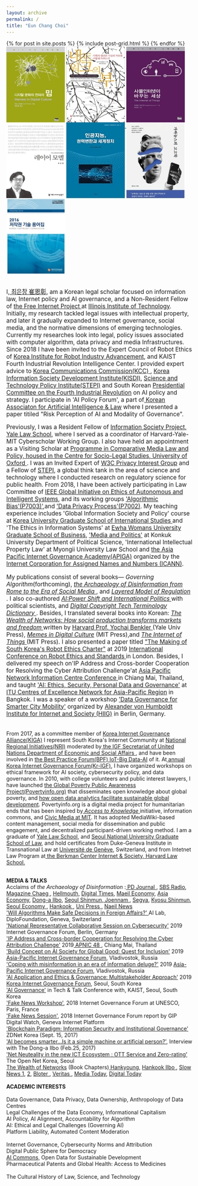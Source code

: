 ```yaml
---
layout: archive
permalink: /
title: "Eun Chang Choi"
---
```

<body bottommargin="0">
<div class="tiles">
{% for post in site.posts %}
	{% include post-grid.html %}
{% endfor %}
</div><!-- /.tiles -->
<div style="width:98%">
<div> 
 <a href="https://mitpress.mit.edu/books/memes-digital-culture"><img style="vertical-align:top;height:200px;width:155px;" src="images/book1.png"></a>
 <a href="https://www.kyobobook.co.kr/product/detailViewKor.laf?mallGb=KOR&ejkGb=KOR&barcode=9791130435473"><img style="vertical-align:top;height:200px;width:155px;" src="images/book2.jpg"></a>
 <a href="http://www.kyobobook.co.kr/product/detailViewKor.laf?ejkGb=KOR&mallGb=KOR&barcode=9788946062726&orderClick=LAH&Kc="><img style="vertical-align:top;height:200px;width:155px;" src="images/book3.jpg"></a>
 <a href="http://www.kyobobook.co.kr/product/detailViewKor.laf?barcode=9791130437002&orderClick=357"><img style="vertical-align:top;height:200px;width:155px;" src="images/book4.jpg"></a> <a href="http://www.kyobobook.co.kr/product/detailViewKor.laf?ejkGb=KOR&mallGb=KOR&barcode=9788964361436&orderClick=LAH&Kc="><img style="vertical-align:top;height:200px;width:155px;" src="images/book5.jpg"> </a>
  <a href="http://www.kyobobook.co.kr/product/detailViewKor.laf?mallGb=KOR&ejkGb=KOR&linkClass=17090303&barcode=9788962623222"><img style="vertical-align:top;height:200px;width:155px;" src="images/book6.png"></a>
  <a href="http://view.copyright.or.kr:8080/SynapDocViewServer/viewer/doc.html?key=000000006ba186290172c9470e3d36b4&contextPath=/SynapDocViewServer"><img style="vertical-align:top;height:202px;width:158px;" src="images/book7.png"></a>
 <br>
 <br>
<p style="font-size:1.1em">I,<a href="https://igf2019.sched.com/eunchangchoi"> 최은창 崔恩彰</a>,
am a Korean legal scholar focused on information law, Internet policy and AI governance, and a Non-Resident Fellow of <a href="https://thefreeinternetproject.org/"> the Free Internet Project </a> at <a href="https://web.iit.edu/">Illinois Institute of Technology</a>. Initially, my research tackled legal issues with intellectual property, and later it gradually expanded to Internet governance, social media, and the normative dimensions of emerging technologies. Currently my researches look into legal, policy issues associated with computer algorithm, data privacy and media Infrastructures. Since 2018 I have been invited to the Expert Council of Robot Ethics of <a href="https://www.k-robot.org/"> Korea Institute for Robot Industry Advancement</a>, and KAIST Fourth Industrial Revolution Intelligence Center. I provided expert advice to <a href="https://eng.kcc.go.kr/user/ehpMain.do"> Korea Communications Commission(KCC) </a>, <a href="https://www.kisdi.re.kr/"> Korea Information Society Development Institute(KISDI)</a>, <a href="http://www.stepi.re.kr/eng"> Science and Technology Policy Institute(STEPI)</a> and South Korean <a href="https://www.4th-ir.go.kr"> Presidential Committee on the Fourth Industrial Revolution</a> on AI policy and strategy. I participate in 'AI Policy Forum', a part of<a href="http://kaail.or.kr"> Korean Associaton for Artificial Intelligence & Law</a> where I presented a paper titiled "Risk Perception of AI and Modality of Governance".
  <p style="font-size:1.1em"> Previously, I was a Resident Fellow of <a href="https://law.yale.edu/isp"> Information Society Project, Yale Law School</a>, where I served as a coordinator of Harvard-Yale-MIT Cyberscholar Working Group. I also have held an appointment as a Visiting Scholar at <a href="https://www.law.ox.ac.uk/research-and-subject-groups/programme-comparative-media-law-and-policy-pcmlp"> Programme in Comparative Media Law and Policy, housed in the Centre for Socio-Legal Studies, University of Oxford </a>. I was an Invited Expert of <a href="https://www.w3.org/2011/07/privacy-ig-charter"> W3C Privacy Interest Group</a> and a Fellow of <a href="http://www.stepi.re.kr/eng"> STEPI</a>, a global think tank in the area of science and technology where I conducted research on regulatory science for public health. From 2018, I have been actively participating in Law Committee of <a href="https://ethicsinaction.ieee.org/">IEEE Global Initiative on Ethics of Autonomous and Intelligent Systems</a>, and its working groups <a href="https://standards.ieee.org/project/7003.html">'Algorithmic Bias'(P7003)'</a>,and <a href="https://standards.ieee.org/project/7002.html">'Data Privacy Process'(P7002)</a>. My teaching experience includes 'Global Information Society and Policy' course at <a href="https://gsis.korea.ac.kr"> Korea University Graduate School of International Studies </a> and 'The Ethics in Information Systems' at <a href="http://biz.ewha.ac.kr/eng/"> Ewha Womans University Graduate School of Business</a>, <a href="https://www.facebook.com/Politics.Media"> 'Media and Politics'</a> at Konkuk University Department of Political Science, 'International Intellectual Property Law' at Myongii University Law School and <a href="https://community.icann.org/display/GSEAPAC/APIGA+2019"> the Asia Pacific Internet Governance Academy(APIGA)</a> organized by the <a href="https://www.icann.org"> Internet Corporation for Assigned Names and Numbers (ICANN)</a>.</p> 
<p style="font-size:1.1em"> My publications consist of several books— <i> Governing Algorithm</i>(forthcoming), <a href="http://www.yes24.com/Product/Goods/87629913?scode=032&OzSrank=1"> <i> the Archaeology of Disinformation from Rome to the Era of Social Media </i></a>, and <a href="http://www.yes24.com/Product/Goods/17922053?scode=032&OzSrank=1"> <i> Layered Model of Regulation </i> </a>. I also co-authored <a href="https://www.yes24.com/Product/Goods/62006191?scode=032&OzSrank=2"> <i> AI:Power Shift and International Politics </i></a> with political scientists, and <a href= "http://view.copyright.or.kr:8080/SynapDocViewServer/viewer/doc.html?key=000000006ba186290172c9470e3d36b4&contextPath=/SynapDocViewServer"> <i> Digital Copyright Tech Terminology Dictionary </i></a>. Besides, I translated several books into Korean: <a href="https://cyber.harvard.edu/wealth_of_networks/Main_Page"> <i>The Wealth of Networks: How social production transforms markets and freedom </i> </a> written by <a href="https://hls.harvard.edu/faculty/directory/10071/Benkler"> Harvard Prof. Yochai Benkler </a> (Yale Univ Press), <a href="https://mitpress.mit.edu/books/memes-digital-culture"> <i> Memes in Digital Culture</i></a> (MIT Press),and <a href="http://www.kyobobook.co.kr/product/detailViewKor.laf?ejkGb=KOR&mallGb=KOR&barcode=9788946062726&orderClick=LAH&Kc="> <i> The Internet of Things</i> </a> (MIT Press). I also presented a paper titled <a href="https://clawar.org/wp-content/uploads/2019/11/ICRES2019_p64_paper_4.pdf">"The Making of South Korea's Robot Ethics Charter"</a> at 2019 <a href="https://www.icres2019.org/"> International Conference on Robot Ethics and Standards </a>in London. Besides, I delivered my speech on'IP Address and Cross-border Cooperation for Resolving the Cyber Attribution Challenge'at <a href="https://conference.apnic.net/48/program/schedule/#/day/6"> Asia Pacific Network Information Centre Conference </a> in Chiang Mai, Thailand, and taught <a href=" https://www.itu.int/en/ITU-D/Regional-Presence/AsiaPacific/SiteAssets/Pages/Events/2019/Artificial-Intelligence-Overview-and-Applications/%5bITU%20CoE%5d%20AI%20Ethics%2c%20Security%2c%20Personal%20Data_Choi%20Sept%2017%202019.pdf">'AI: Ethics, Security, Personal Data and Governance'</a> at <a href="https://www.itu.int/en/ITU-D/Regional-Presence/AsiaPacific/Pages/Events/2019/Artificial-Intelligence-Overview-and-Applications.aspx"> ITU Centres of Excellence Network for Asia-Pacific Region</a> in Bangkok. I was a speaker of a workshop <a href= "https://www.intgovforum.org/multilingual/content/igf-2019-ws-182-data-governance-for-smarter-city-mobility">'Data Governance for Smarter City Mobility'</a> organized by <a href= "https://www.hiig.de/en/project/data-governance/"> Alexander von Humboldt Institute for Internet and Society (HIIG)</a> in Berlin, Germany.<br>
  <br>
  
From 2017, as a committee member of <a href= "https://sites.google.com/a/kiga.or.kr/kiga-english/mission"> Korea Internet Governance Alliance(KIGA)</a> I represent South Korea's Internet Community at <a href="http://www.intgovforum.org/multilingual/content/igf-regional-and-national-initiatives"> National Regional Initiatives(NRI)</a> moderated by<a href="http://intgovforum.org/multilingual/"> the IGF Secretariat of United Nations Department of Economic and Social Affairs </a>, and have been involved in <a href="http://www.intgovforum.org/multilingual/content/bpf-internet-of-things-iot-big-data-and-artificial-intelligence-ai-2018">the Best Practice Forum(BPF) IoT-Big Data-AI</a> of it. At<a href="http://krigf.kr"> annual Korea Internet Governance Forum(Kr-IGF)</a>, I have organized workshops on ethical framework for AI society, cybersecurity policy, and data governance. In 2010, with college volunteers and public interest lawyers, I have launched <a href="http://www.povertyinfo.org"> the Global Poverty Public Awareness Project(Povertyinfo.org)</a> that disseminates open knowledge about global poverty, and <a href="http://www.un.org/en/sections/issues-depth/big-data-sustainable-development/index.html"> how open data analytics facilitate sustainable global development</a>. Povertyinfo.org is a digital media project for humanitarian ends that has been inspired by<a href="https://law.yale.edu/isp/about/initiatives/access-knowledge"><i> Access to Knowledge</i> </a> initiative, information commons, and <a href= "https://civic.mit.edu/"> Civic Media at MIT</a>. It has adopted MediaWiki-based content management, social media for dissemination and public engagement, and decentralized participant-driven working method. I am a graduate of <a href="https://law.yale.edu/"> Yale Law School</a>, and <a href="http://law.snu.ac.kr/index_en.php"> Seoul National University Graduate School of Law,</a> and hold certificates from Duke-Geneva Institute in Transnational Law at <a href="https://www.unige.ch/droit/en/international//"> Université de Genève</a>, Switzerland, and from Intetnet Law Program at<a href="https://www.cyber.harvard.edu/"> the Berkman Center Internet & Society, Harvard Law School.</a> <br>
   <br>   

 <strong> MEDIA & TALKS </strong> <br> 
Acclaims of<i> the Archaeology of Disinformation </i>:<a href="https://www.pdjournal.com/news/articleView.html?idxno=71119"> PD Journal </a>, <a href="http://radio.sbs.co.kr/gorealra/player/?podId=P0000000874&vodId=V0000328499"> SBS Radio</a>, <a href="https://bit.ly/3aVFA4z"> Magazine Chaeg </a>, <a href="https://www.youtube.com/watch?v=MpeoOBXadZ8&feature=youtu.be&t=241"> Hellmouth</a>, <a href="http://www.dt.co.kr/contents.html?article_no=2020030302103869061001"> Digital Times</a>, <a href="https://www.mk.co.kr/news/culture/view/2020/02/155878"> Maeil Economy</a>, <a href="https://www.asiae.co.kr/article/2020022811050161321&mobile=Y"> Asia Economy</a>, <a href="http://www.donga.com/news/article/all/20200216/99724450/1"> Dong-a Ilbo</a>, <a href="https://www.seoul.co.kr/news/newsView.php?id=20200313020005&wlog_tag3=naver">Seoul Shinmun</a>,<a href="https://www.jnilbo.com/2020/02/20/2020022015101829561/"> Joennam </a>, <a href="http://www.segye.com/newsView/20200214510584?OutUrl=naver"> Segya</a>, <a href="https://www.kyosu.net/news/articleView.html?idxno=48054"> Kyosu Shinmun</a>, <a href="https://www.sedaily.com/NewsVIew/1YYX4ZYYI0"> Seoul Economy </a>, <a href="https://www.hankookilbo.com/News/Read/202002131753026467">Hankook </a>, <a href="https://www.unipress.co.kr/news/articleView.html?idxno=771"> Uni Press </a>, <a href="https://www.naeil.com/news_view/?id_art=341418"> Naeil News </a> <br>
 <a href="https://www.diplomacy.edu/blog/will-algorithms-make-safe-decisions-foreign-affairs">'Will Algorithms Make Safe Decisions in Foreign Affairs?' </a> AI Lab, DiploFoundation, Geneva, Switzerland <br>
<a href="https://www.youtube.com/watch?v=nsZJaB3fx0E&feature=youtu.be&t=1689">'National Representative Collaborative Session on Cybersecurity'</a> 2019 Internet Governance Forum, Berlin, Germany <br> 
<a href="https://youtu.be/uRsC_ypHGCg?t=1336">'IP Address and Cross-border Cooperation for Resolving the Cyber Attribution Challenge'</a> 2019<a href="https://conference.apnic.net/48/program/schedule/#/day/6/cooperation-sig"> APNIC 48 </a>, Chiang Mai, Thailand<br>
<a href="https://www.ftp.asia/index.php/s/tLZWIWMG1Qp7oA0">'Build Concept on AI Society for Global Good: Quest for Inclusion'</a> 2019 <a href="https://2019.aprigf.asia/prog"> Asia-Pacific Internet Governance Forum</a>, Vladivostok, Russia <br>
<a href="https://www.ftp.asia/index.php/s/HGkuD3YVUBssKrP">'Coping with misinformation in an era of information deluge?'</a> 2019 <a href="https://2019.aprigf.asia/prog"> Asia-Pacific Internet Governance Forum</a>, Vladivostok, Russia <br>
<a href="https://youtu.be/92cmsMv6xhQ?t=451">'AI Application and Ethics & Governance: Multistakeholder Approach'</a> 2019 <a href="http://krigf.kr/"> Korea Internet Governance Forum</a>, Seoul, South Korea <br>
<a href="https://kpc4ir.kaist.ac.kr/index.php?mid=kpc4ir_events&document_srl=684"> 'AI Governance'</a> in Tech & Talk Conference with, KAIST, Seoul, South Korea <br>
<a href="https://www.youtube.com/watch?v=quo1DLyitf8&feature=youtu.be&t=1004">'Fake News Workshop'</a>, 2018 Internet Governance Forum at UNESCO, Paris, France <br>
<a href="https://dig.watch/sessions/session-fakenews">'Fake News Session'</a>, 2018 Internet Governance Forum report by GIP Digital Watch, Geneva Internet Platform <br>
<a href="http://www.zdnet.co.kr/view/?no=20170915172456&from=Mobile">'Blockchain Paradigm: Information Security and Institutional Governance'</a> ZDNet Korea (Sept. 15, 2017)<br>
 <a href="www.donga.com/news/article/all/20170225/83056178/1">'AI becomes smarter…Is it a simple machine or artificial person?'</a>,  Interview with The Dong-a Ilbo (Feb.25, 2017)<br>
 <a href="https://opennet.or.kr/wp-content/uploads/2015/08/발표자료-Net-Neutrality-OTT-Zero-ratinghandout-2015812-.pdf"> 'Net Neuteality in the new ICT Ecosystem : OTT Service and Zero-rating'</a> The Open Net Korea, Seoul<br>
  <a href="http://wealthofnetworks.kr">The Wealth of Networks</a> (Book Chapters)<a href="http://https://www.hankyung.com/life/article/2015041693541"> Hankyoung</a>, <a href="http://https://www.hankookilbo.com/News/Read/201504171632164530"> Hankook Ilbo </a>, <a href="http://slownews.kr/50013"> Slow News 1</a>, <a href="https://slownews.kr/50036"> 2</a>, <a href="http://www.bloter.net/archives/241128"> Bloter </a>, <a href="http://www.veritas-a.com/news/articleView.html?idxno=164861"> Veritas </a>, <a href="http://www.mediatoday.co.kr/news/articleView.html?idxno=125603"> Media Today</a>, <a href="http://www.digitaltoday.co.kr/news/articleView.html?idxno=65605"> Digital Today </a>
    <br> 
    <br> 
  <strong> ACADEMIC INTERESTS </strong> <br>   
   Data Governance, Data Privacy, Data Ownership, Anthropology of Data Centres <br>
   Legal Challenges of the Data Economy, Informational Capitalism <br>
   AI Policy, AI Alignment, Accountability for Algorithm <br>
   AI: Ethical and Legal Challenges (Governing AI)<br>
   Platform Liability, Automated Content Moderation <br>  
   Internet Governance, Cybersecurity Norms and Attribution <br> 
   Digital Public Sphere for Democracy <br> 
   <a href="http://news.itu.int/introducing-ai-commons/">AI Commons,</a> Open Data for Sustainable Development <br>
   Pharmaceutical Patents and Global Health: Access to Medicines <br>  
   The Cultural History of Law, Science, and Technology <br>   
    <br> 
